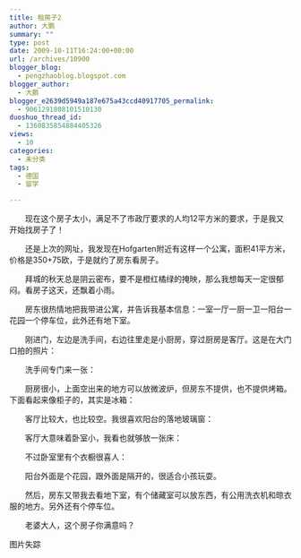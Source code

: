 ```yaml
---
title: 租房子2
author: 大鹏
summary: ""
type: post
date: 2009-10-11T16:24:00+00:00
url: /archives/10900
blogger_blog:
  - pengzhaoblog.blogspot.com
blogger_author:
  - 大鹏
blogger_e2639d5949a187e675a43ccd40917705_permalink:
  - 9061291808101510130
duoshuo_thread_id:
  - 1360835854884405326
views:
  - 10
categories:
  - 未分类
tags:
  - 德国
  - 留学

---
```

　　现在这个房子太小，满足不了市政厅要求的人均12平方米的要求，于是我又开始找房子了！
  
　　还是上次的网址，我发现在Hofgarten附近有这样一个公寓，面积41平方米，价格是350+75欧，于是就约了房东看房子。
  
　　拜城的秋天总是阴云密布，要不是橙红橘绿的掩映，那么我想每天一定很郁闷。看房子这天，还飘着小雨。
  
　　房东很热情地把我带进公寓，并告诉我基本信息：一室一厅一厨一卫一阳台一花园一个停车位，此外还有地下室。
  
　　刚进门，左边是洗手间，右边往里走是小厨房，穿过厨房是客厅。这是在大门口拍的照片：
  
　　洗手间专门来一张：
  
　　厨房很小，上面空出来的地方可以放微波炉，但房东不提供，也不提供烤箱。下面看起来像柜子的，其实是冰箱：
  
　　客厅比较大，也比较空。我很喜欢阳台的落地玻璃窗：
  
　　客厅大意味着卧室小，我看也就够放一张床：
  
　　不过卧室里有个衣橱很喜人：
  
　　阳台外面是个花园，跟外面是隔开的，很适合小孩玩耍。
  
　　然后，房东又带我去看地下室，有个储藏室可以放东西，有公用洗衣机和晾衣服的地方。另外还有个停车位。
  
　　老婆大人，这个房子你满意吗？
  
图片失踪
